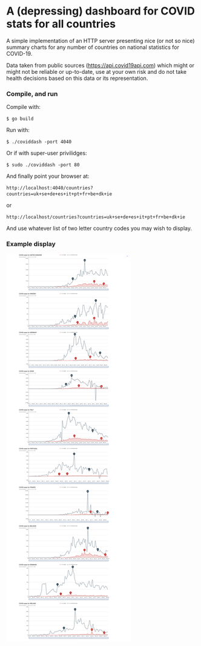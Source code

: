 # A (depressing) dashboard for COVID stats for all countries

A simple implementation of an HTTP server presenting nice (or not so nice) summary charts for any number of countries on national statistics for COVID-19.

Data taken from public sources (https://api.covid19api.com) which might or might not be reliable or up-to-date, use at your own risk and do not take health decisions based on this data or its representation.

### Compile, and run

Compile with:

    $ go build

Run with:

    $ ./coviddash -port 4040

Or if with super-user privilidges:

    $ sudo ./coviddash -port 80
    
And finally point your browser at:

    http://localhost:4040/countries?countries=uk+se+de+es+it+pt+fr+be+dk+ie 

or

    http://localhost/countries?countries=uk+se+de+es+it+pt+fr+be+dk+ie

And use whatever list of two letter country codes you may wish to display.

### Example display

![Image screenshot](screenshot.png)
